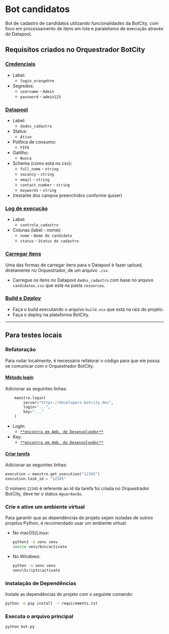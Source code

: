 # Bot candidatos
Bot de cadastro de candidatos utilizando funcionalidades da BotCity, com foco em processamento de itens em lote e paralelismo de execução através do Datapool.

## Requisitos criados no Orquestrador BotCity

### [Credenciais](https://documentation.botcity.dev/pt/maestro/features/credentials/#criando-uma-credencial)

- Label:
    - `login_orangehrm`
- Segredos:
    - `username` - `Admin`
    - `password` - `admin123`

### [Datapool](https://documentation.botcity.dev/pt/maestro/features/datapool/#criando-um-datapool)

- Label:
    - `dados_cadastro`
- Status:
    - `Ativo`
- Política de consumo:
    - `FIFO`
- Gatilho:
    - `Nunca`
- Schema (como está no csv):
    - `full_name` - `string`
    - `vacancy` - `string`
    - `email` - `string`
    - `contact_number` - `string`
    - `keywords` - `string`
- (restante dos campos preenchidos conforme quiser)

### [Log de execução](https://documentation.botcity.dev/pt/maestro/features/logs/#criando-um-log-de-execucao)

- Label:
    - `controle_cadastro`
- Colunas (label - nome):
    - `nome` - `Nome do candidato`
    - `status` - `Status do cadastro`

### [Carregar itens](https://documentation.botcity.dev/pt/maestro/features/datapool/#adicionando-itens-atraves-de-um-arquivo-csv)

Uma das formas de carregar itens para o Datapool é fazer upload, diretamente no Orquestrador, de um arquivo `.csv`.

- Carregue os itens no Datapool `dados_cadastro` com base no arquivo `candidatos.csv` que está na pasta `resources`.

### [Build e Deploy](https://documentation.botcity.dev/pt/maestro/features/easy-deploy/)
- Faça o build executando o arquivo `build.xxx` que está na raiz do projeto.
- Faça o deploy na plataforma BotCity.

---

## Para testes locais

### Refatoração
Para rodar localmente, é necessário refatorar o código para que ele possa se comunicar com o Orquestrador BotCity.

#### [Método login](https://documentation.botcity.dev/pt/maestro/maestro-sdk/setup/#utilizando-as-informacoes-do-workspace)

Adicionar as seguintes linhas:

```python
    maestro.login(
        server="https://developers.botcity.dev", 
        login="...", 
        key="..."
    )
```

- Login:
    - [`**encontra em Amb. de Desenvolvedor**`](https://developers.botcity.dev/dev)
- Key:
    - [`**encontra em Amb. de Desenvolvedor**`](https://developers.botcity.dev/dev)

#### [Criar tarefa](https://documentation.botcity.dev/pt/maestro/features/new-task/)

Adicionar as seguintes linhas:

```python
execution = maestro.get_execution("12345")
execution.task_id = "12345"
```

O número `12345` é referente ao id da tarefa foi criada no Orquestrador BotCity, deve ter o status `Aguardando`.


### Crie e ative um ambiente virtual

   Para garantir que as dependências do projeto sejam isoladas de outros projetos Python, é recomendado usar um ambiente virtual.

   - No macOS/Linux:

     ```bash
     python3 -m venv venv
     source venv/bin/activate
     ```

   - No Windows:

     ```bash
     python -m venv venv
     venv\Scripts\activate
     ```

### Instalação de Dependências

Instale as dependências do projeto com o seguinte comando:

```bash
python -m pip install -r requirements.txt
```

### Executa o arquivo principal

```bash
python bot.py
```
